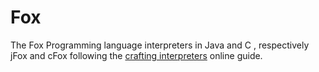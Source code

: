 # Fox
The Fox Programming language interpreters in Java and C , respectively jFox and cFox following the [crafting interpreters](https://craftinginterpreters.com) online guide.
